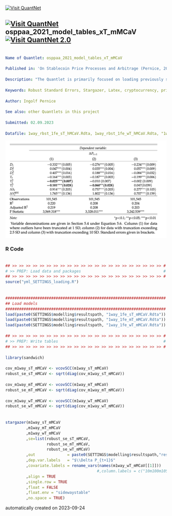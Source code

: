 [<img src="https://github.com/QuantLet/Styleguide-and-FAQ/blob/master/pictures/banner.png" width="1100" alt="Visit QuantNet">](http://quantlet.de/)

## [<img src="https://github.com/QuantLet/Styleguide-and-FAQ/blob/master/pictures/qloqo.png" alt="Visit QuantNet">](http://quantlet.de/) **osppaa_2021_model_tables_xT_mMCaV** [<img src="https://github.com/QuantLet/Styleguide-and-FAQ/blob/master/pictures/QN2.png" width="60" alt="Visit QuantNet 2.0">](http://quantlet.de/)

```yaml

Name of Quantlet: osppaa_2021_model_tables_xT_mMCaV

Published in: 'On Stablecoin Price Processes and Arbitrage (Pernice, 2021)'

Description: "The Quantlet is primarily focused on loading previously saved models and preparing robust standard errors for those models to then produce a table of results. Initially, it loads models saved in previous steps. It then calculates the robust standard errors for each of these models using the 'sandwich' package. Finally, it uses the 'stargazer' package to create a table that includes the estimated coefficients from the models along with the robust standard errors. This table is saved in a .tex format for later use. "

Keywords: Robust Standard Errors, Stargazer, Latex, cryptocurrency, prices

Author: Ingolf Pernice

See also: other Quantlets in this project

Submitted: 02.09.2023

Datafile: 1way_rbst_1fe_sT_hMCaV.Rdta, 1way_rbst_1fe_wT_hMCaV.Rdta, "1way_rbst_1fe_sT_lMCaV.Rdta, 1way_rbst_1fe_wT_lMCaV.Rdta (to be generated with the respective Quantlets 1fe_... and rbst1fe_...)


```

![Picture1](result_xT_mMCaV.png)

### R Code
```r

## >> >> >> >> >> >> >> >> >> >> >> >> >> >> >> >> >> >> >> >> >> >> #
# >> PREP: Load data and packages                                    #
## >> >> >> >> >> >> >> >> >> >> >> >> >> >> >> >> >> >> >> >> >> >> #
source("yml_SETTINGS_loading.R")


######################################################################
## Load models
######################################################################
load(paste0(SETTINGS$modelling$resultspath, "1way_1fe_sT_mMCaV.Rdta"))
load(paste0(SETTINGS$modelling$resultspath, "1way_1fe_mT_mMCaV.Rdta"))
load(paste0(SETTINGS$modelling$resultspath, "1way_1fe_wT_mMCaV.Rdta"))

## >> >> >> >> >> >> >> >> >> >> >> >> >> >> >> >> >> >> >> >> >> >> #
# >> PREP: Write tables                                              #
## >> >> >> >> >> >> >> >> >> >> >> >> >> >> >> >> >> >> >> >> >> >> #

library(sandwich)

cov_m1way_sT_mMCaV <- vcovSCC(m1way_sT_mMCaV)
robust_se_sT_mMCaV <- sqrt(diag(cov_m1way_sT_mMCaV))

cov_m1way_mT_mMCaV <- vcovSCC(m1way_mT_mMCaV)
robust_se_mT_mMCaV <- sqrt(diag(cov_m1way_mT_mMCaV))

cov_m1way_wT_mMCaV <- vcovSCC(m1way_wT_mMCaV)
robust_se_wT_mMCaV <- sqrt(diag(cov_m1way_wT_mMCaV))


stargazer(m1way_sT_mMCaV
         ,m1way_mT_mMCaV
         ,m1way_wT_mMCaV
         ,se=list(robust_se_sT_mMCaV,
                  robust_se_mT_mMCaV,
                  robust_se_wT_mMCaV)
         ,out              = paste0(SETTINGS$modelling$resultspath,"result_xT_mMCaV.tex")
         ,dep.var.labels   = "$\\Delta P_{t+1}$"
         ,covariate.labels = rename_vars(names(m1way_wT_mMCaV[[1]]))
                                        #,column.labels = c("10m100m10SD","0.1m1m10SD","1m10m15SD","1m10m5SD")
         ,align = TRUE
         ,single.row = TRUE
         ,float = FALSE
         ,float.env = "sidewaystable"
         ,no.space = TRUE)


```

automatically created on 2023-09-24